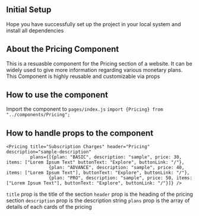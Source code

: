 ## Initial Setup

Hope you have successfully set up the project in your local system and install all dependencies

## About the Pricing Component

This is a resuasble component for the Pricing section of a website. It can be widely used to give more information regarding various monetary plans. This Component is highly reusable and customizable via props

## How to use the component

Import the component to `pages/index.js`
`import {Pricing} from "../components/Pricing";`

## How to handle props to the component

```
<Pricing title="Subscription Charges" header="Pricing" description="sample-description"
         plans={[{plan: "BASIC", description: "sample", price: 30, items: ["Lorem Ipsum Text" buttonText: "Explore", buttonLink: "/"},
                {plan: "ADVANCE", description: "sample", price: 40, items: ["Lorem Ipsum Text"], buttonText: "Explore", buttonLink: "/"},
                {plan: "PRO", description: "sample", price: 50, items: ["Lorem Ipsum Text"], buttonText: "Explore", buttonLink: "/"}]} />
```

`title` prop is the title of the section
`header` prop is the heading of the pricing section
`description` prop is the description string
`plans` prop is the array of details of each cards of the pricing
